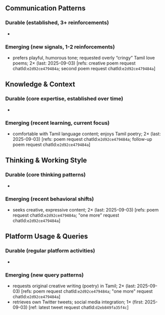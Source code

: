 ## Communication Patterns
### Durable (established, 3+ reinforcements)
-

### Emerging (new signals, 1-2 reinforcements)
- prefers playful, humorous tone; requested overly “cringy” Tamil love poems; 2× (last: 2025-09-03) [refs: creative poem request chatId:`e2d92ce479484a`; second poem request chatId:`e2d92ce479484a`]

## Knowledge & Context
### Durable (core expertise, established over time)
-

### Emerging (recent learning, current focus)
- comfortable with Tamil language content; enjoys Tamil poetry; 2× (last: 2025-09-03) [refs: poem request chatId:`e2d92ce479484a`; follow-up poem request chatId:`e2d92ce479484a`]

## Thinking & Working Style
### Durable (core thinking patterns)
-

### Emerging (recent behavioral shifts)
- seeks creative, expressive content; 2× (last: 2025-09-03) [refs: poem request chatId:`e2d92ce479484a`; "one more" request chatId:`e2d92ce479484a`]

## Platform Usage & Queries
### Durable (regular platform activities)
-

### Emerging (new query patterns)
- requests original creative writing (poetry) in Tamil; 2× (last: 2025-09-03) [refs: poem request chatId:`e2d92ce479484a`; "one more" request chatId:`e2d92ce479484a`]
- retrieves own Twitter tweets; social media integration; 1× (first: 2025-09-03) [ref: latest tweet request chatId:`d2eb849fa35f4c`]